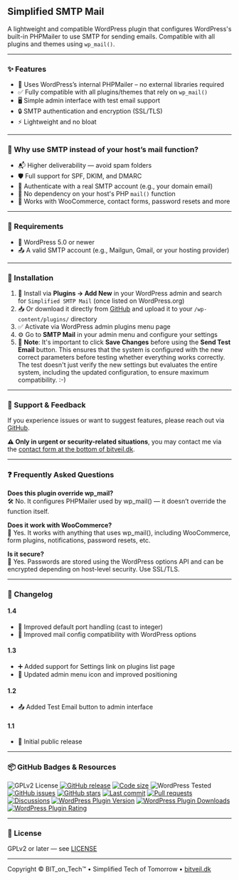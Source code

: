 ## Simplified SMTP Mail

A lightweight and compatible WordPress plugin that configures WordPress's built-in PHPMailer to use SMTP for sending emails. Compatible with all plugins and themes using `wp_mail()`.

---

### ✨ Features
- 🧰 Uses WordPress’s internal PHPMailer – no external libraries required
- ✅ Fully compatible with all plugins/themes that rely on `wp_mail()`
- 🖥️ Simple admin interface with test email support
- 🔒 SMTP authentication and encryption (SSL/TLS)
- ⚡ Lightweight and no bloat

---

### 📧 Why use SMTP instead of your host’s mail function?
- 📬 Higher deliverability — avoid spam folders
- 🛡️ Full support for SPF, DKIM, and DMARC
- 👤 Authenticate with a real SMTP account (e.g., your domain email)
- 🚫 No dependency on your host's PHP `mail()` function
- 🤝 Works with WooCommerce, contact forms, password resets and more

---

### 🔧 Requirements
- 🧱 WordPress 5.0 or newer
- 📤 A valid SMTP account (e.g., Mailgun, Gmail, or your hosting provider)

---

### 🚀 Installation
1. 🧩 Install via **Plugins → Add New** in your WordPress admin and search for `Simplified SMTP Mail` (once listed on WordPress.org)
2. 📥 Or download it directly from [GitHub](https://github.com/BitVeilDK/simplified-smtp-mail) and upload it to your `/wp-content/plugins/` directory
3. ✅ Activate via WordPress admin plugins menu page
4. ⚙️ Go to **SMTP Mail** in your admin menu and configure your settings
5. 🔁 **Note**: It's important to click **Save Changes** before using the **Send Test Email** button. This ensures that the system is configured with the new correct parameters before testing whether everything works correctly. The test doesn't just verify the new settings but evaluates the entire system, including the updated configuration, to ensure maximum compatibility. :-)

---

### 💬 Support & Feedback
If you experience issues or want to suggest features, please reach out via [GitHub](https://github.com/BitVeilDK/simplified-smtp-mail).

**⚠️ Only in urgent or security-related situations**, you may contact me via the [contact form at the bottom of bitveil.dk](https://bitveil.dk#kontakt).

---

### ❓ Frequently Asked Questions
**Does this plugin override wp_mail?**  
🛠️ No. It configures PHPMailer used by wp_mail() — it doesn’t override the function itself.

**Does it work with WooCommerce?**  
🛒 Yes. It works with anything that uses wp_mail(), including WooCommerce, form plugins, notifications, password resets, etc.

**Is it secure?**  
🔐 Yes. Passwords are stored using the WordPress options API and can be encrypted depending on host-level security. Use SSL/TLS.

---

### 📝 Changelog
#### 1.4
- 🔧 Improved default port handling (cast to integer)
- 🤝 Improved mail config compatibility with WordPress options

#### 1.3
- ➕ Added support for Settings link on plugins list page
- 🧽 Updated admin menu icon and improved positioning

#### 1.2
- 📤 Added Test Email button to admin interface

#### 1.1
- 🎉 Initial public release

---

### 📦 GitHub Badges & Resources
![GPLv2 License](https://img.shields.io/badge/license-GPLv2%2B-green)
[![GitHub release](https://img.shields.io/github/v/release/BitVeilDK/simplified-smtp-mail)](https://github.com/BitVeilDK/simplified-smtp-mail/releases)
[![Code size](https://img.shields.io/github/languages/code-size/BitVeilDK/simplified-smtp-mail)](https://github.com/BitVeilDK/simplified-smtp-mail)
![WordPress Tested](https://img.shields.io/badge/WordPress-6.8.2-blue)
[![GitHub issues](https://img.shields.io/github/issues/BitVeilDK/simplified-smtp-mail)](https://github.com/BitVeilDK/simplified-smtp-mail/issues)
[![GitHub stars](https://img.shields.io/github/stars/BitVeilDK/simplified-smtp-mail?style=social)](https://github.com/BitVeilDK/simplified-smtp-mail)
[![Last commit](https://img.shields.io/github/last-commit/BitVeilDK/simplified-smtp-mail)](https://github.com/BitVeilDK/simplified-smtp-mail/commits/main)
[![Pull requests](https://img.shields.io/github/issues-pr/BitVeilDK/simplified-smtp-mail)](https://github.com/BitVeilDK/simplified-smtp-mail/pulls)
[![Discussions](https://img.shields.io/badge/discussions-on-blue)](https://github.com/BitVeilDK/simplified-smtp-mail/discussions)
[![WordPress Plugin Version](https://img.shields.io/wordpress/plugin/v/simplified-smtp-mail)](https://wordpress.org/plugins/simplified-smtp-mail/)
[![WordPress Plugin Downloads](https://img.shields.io/wordpress/plugin/dt/simplified-smtp-mail)](https://wordpress.org/plugins/simplified-smtp-mail/)
[![WordPress Plugin Rating](https://img.shields.io/wordpress/plugin/r/simplified-smtp-mail)](https://wordpress.org/plugins/simplified-smtp-mail/)

---

### 📜 License
GPLv2 or later — see [LICENSE](https://www.gnu.org/licenses/gpl-2.0.html)

---

Copyright © <?php echo date('Y'); ?> BIT_on_Tech™ • Simplified Tech of Tomorrow • [bitveil.dk](https://bitveil.dk)
